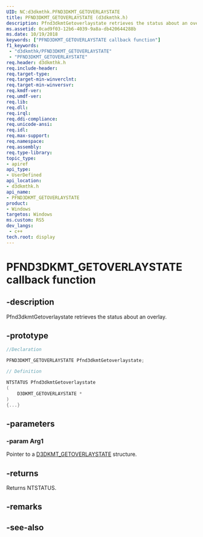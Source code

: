 ```yaml
---
UID: NC:d3dkmthk.PFND3DKMT_GETOVERLAYSTATE
title: PFND3DKMT_GETOVERLAYSTATE (d3dkmthk.h)
description: Pfnd3dkmtGetoverlaystate retrieves the status about an overlay.
ms.assetid: 0cad9f03-12b6-4039-9a8a-db420644288b
ms.date: 10/19/2018
keywords: ["PFND3DKMT_GETOVERLAYSTATE callback function"]
f1_keywords:
 - "d3dkmthk/PFND3DKMT_GETOVERLAYSTATE"
 - "PFND3DKMT_GETOVERLAYSTATE"
req.header: d3dkmthk.h
req.include-header:
req.target-type:
req.target-min-winverclnt:
req.target-min-winversvr:
req.kmdf-ver:
req.umdf-ver:
req.lib:
req.dll:
req.irql: 
req.ddi-compliance:
req.unicode-ansi:
req.idl:
req.max-support:
req.namespace:
req.assembly:
req.type-library: 
topic_type: 
- apiref
api_type: 
- UserDefined
api_location: 
- d3dkmthk.h
api_name: 
- PFND3DKMT_GETOVERLAYSTATE
product:
- Windows
targetos: Windows
ms.custom: RS5
dev_langs:
 - c++
tech.root: display
---
```


# PFND3DKMT_GETOVERLAYSTATE callback function

## -description

Pfnd3dkmtGetoverlaystate retrieves the status about an overlay.

## -prototype

```cpp
//Declaration

PFND3DKMT_GETOVERLAYSTATE Pfnd3dkmtGetoverlaystate; 

// Definition

NTSTATUS Pfnd3dkmtGetoverlaystate 
(
	D3DKMT_GETOVERLAYSTATE *
)
{...}

```

## -parameters

### -param Arg1

Pointer to a [D3DKMT_GETOVERLAYSTATE](ns-d3dkmthk-_d3dkmt_getoverlaystate.md) structure.

## -returns

Returns NTSTATUS.


## -remarks




## -see-also
